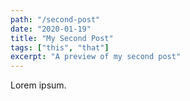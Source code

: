 ```yaml
---
path: "/second-post"
date: "2020-01-19"
title: "My Second Post"
tags: ["this", "that"]
excerpt: "A preview of my second post"
---
```


Lorem ipsum.
